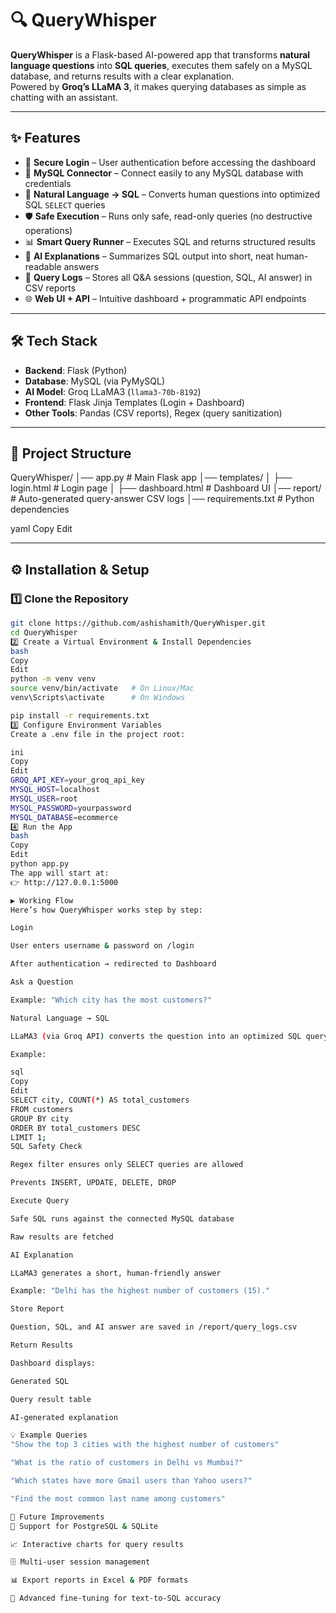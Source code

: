 # 🔍 QueryWhisper

**QueryWhisper** is a Flask-based AI-powered app that transforms **natural language questions** into **SQL queries**, executes them safely on a MySQL database, and returns results with a clear explanation.  
Powered by **Groq’s LLaMA 3**, it makes querying databases as simple as chatting with an assistant.  

---

## ✨ Features
- 🔑 **Secure Login** – User authentication before accessing the dashboard  
- 🔌 **MySQL Connector** – Connect easily to any MySQL database with credentials  
- 🧠 **Natural Language → SQL** – Converts human questions into optimized SQL `SELECT` queries  
- 🛡️ **Safe Execution** – Runs only safe, read-only queries (no destructive operations)  
- 📊 **Smart Query Runner** – Executes SQL and returns structured results  
- 🤖 **AI Explanations** – Summarizes SQL output into short, neat human-readable answers  
- 📂 **Query Logs** – Stores all Q&A sessions (question, SQL, AI answer) in CSV reports  
- 🌐 **Web UI + API** – Intuitive dashboard + programmatic API endpoints  

---

## 🛠️ Tech Stack
- **Backend**: Flask (Python)  
- **Database**: MySQL (via PyMySQL)  
- **AI Model**: Groq LLaMA3 (`llama3-70b-8192`)  
- **Frontend**: Flask Jinja Templates (Login + Dashboard)  
- **Other Tools**: Pandas (CSV reports), Regex (query sanitization)  

---

## 📂 Project Structure
QueryWhisper/
│── app.py # Main Flask app
│── templates/
│ ├── login.html # Login page
│ ├── dashboard.html # Dashboard UI
│── report/ # Auto-generated query-answer CSV logs
│── requirements.txt # Python dependencies

yaml
Copy
Edit

---

## ⚙️ Installation & Setup

### 1️⃣ Clone the Repository
```bash
git clone https://github.com/ashishamith/QueryWhisper.git
cd QueryWhisper
2️⃣ Create a Virtual Environment & Install Dependencies
bash
Copy
Edit
python -m venv venv
source venv/bin/activate   # On Linux/Mac
venv\Scripts\activate      # On Windows

pip install -r requirements.txt
3️⃣ Configure Environment Variables
Create a .env file in the project root:

ini
Copy
Edit
GROQ_API_KEY=your_groq_api_key
MYSQL_HOST=localhost
MYSQL_USER=root
MYSQL_PASSWORD=yourpassword
MYSQL_DATABASE=ecommerce
4️⃣ Run the App
bash
Copy
Edit
python app.py
The app will start at:
👉 http://127.0.0.1:5000

▶️ Working Flow
Here’s how QueryWhisper works step by step:

Login

User enters username & password on /login

After authentication → redirected to Dashboard

Ask a Question

Example: "Which city has the most customers?"

Natural Language → SQL

LLaMA3 (via Groq API) converts the question into an optimized SQL query

Example:

sql
Copy
Edit
SELECT city, COUNT(*) AS total_customers
FROM customers
GROUP BY city
ORDER BY total_customers DESC
LIMIT 1;
SQL Safety Check

Regex filter ensures only SELECT queries are allowed

Prevents INSERT, UPDATE, DELETE, DROP

Execute Query

Safe SQL runs against the connected MySQL database

Raw results are fetched

AI Explanation

LLaMA3 generates a short, human-friendly answer

Example: "Delhi has the highest number of customers (15)."

Store Report

Question, SQL, and AI answer are saved in /report/query_logs.csv

Return Results

Dashboard displays:

Generated SQL

Query result table

AI-generated explanation

💡 Example Queries
"Show the top 3 cities with the highest number of customers"

"What is the ratio of customers in Delhi vs Mumbai?"

"Which states have more Gmail users than Yahoo users?"

"Find the most common last name among customers"

🚀 Future Improvements
🔗 Support for PostgreSQL & SQLite

📈 Interactive charts for query results

🗄️ Multi-user session management

📊 Export reports in Excel & PDF formats

🎯 Advanced fine-tuning for text-to-SQL accuracy